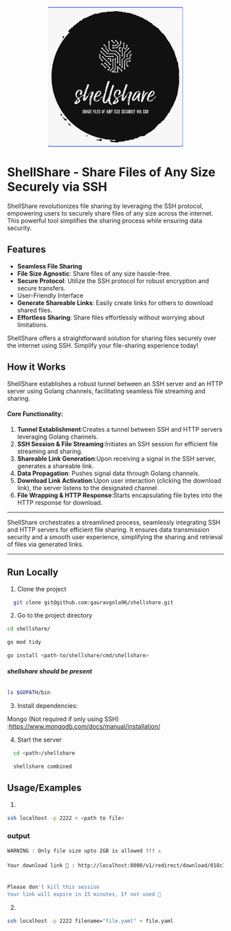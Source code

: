 <p align="center">
  <img src="./logo.png" alt="logo"/>
</p>


# ShellShare - Share Files of Any Size Securely via SSH

ShellShare revolutionizes file sharing by leveraging the SSH protocol, empowering users to securely share files of any size across the internet. This powerful tool simplifies the sharing process while ensuring data security.


## Features

- **Seamless File Sharing**
- **File Size Agnostic**: Share files of any size hassle-free.
- **Secure Protocol**: Utilize the SSH protocol for robust encryption and secure transfers.
- User-Friendly Interface
- **Generate Shareable Links**: Easily create links for others to download shared files.
- **Effortless Sharing**: Share files effortlessly without worrying about limitations.

ShellShare offers a straightforward solution for sharing files securely over the internet using SSH. Simplify your file-sharing experience today!


## How it Works

ShellShare establishes a robust tunnel between an SSH server and an HTTP server using Golang channels, facilitating seamless file streaming and sharing.

#### Core Functionality:
1. **Tunnel Establishment**:Creates a tunnel between SSH and HTTP servers leveraging Golang channels.
2. **SSH Session & File Streaming**:Initiates an SSH session for efficient file streaming and sharing.
3. **Shareable Link Generation**:Upon receiving a signal in the SSH server, generates a shareable link.
4. **Data Propagation**: Pushes signal data through Golang channels.
5. **Download Link Activation**:Upon user interaction (clicking the download link), the server listens to the designated channel.
6. **File Wrapping & HTTP Response**:Starts encapsulating file bytes into the HTTP response for download.


___
ShellShare orchestrates a streamlined process, seamlessly integrating SSH and HTTP servers for efficient file sharing. It ensures data transmission security and a smooth user experience, simplifying the sharing and retrieval of files via generated links.
___


## Run Locally

1. Clone the project

```bash
  git clone git@github.com:gauravgola96/shellshare.git
```

2. Go to the project directory

```bash
cd shellshare/
```
```bash
go mod tidy
```

```bash
go install <path-to/shellshare/cmd/shellshare>
```

###### **shellshare should be present**
```bash
ls $GOPATH/bin 
```

3. Install dependencies:

Mongo (Not required if only using SSH) :https://www.mongodb.com/docs/manual/installation/

4. Start the server

```bash
  cd <path>/shellshare
```
```bash
  shellshare combined
```


## Usage/Examples
1.
```bash
ssh localhost -p 2222 < <path to file>

```

### output
```bash
WARNING : Only file size upto 2GB is allowed !!! ⚠️  

Your download link 👀 : http://localhost:8000/v1/redirect/download/018c1ba5-4467-7842-ae24-63fba2a72c7d
 
 
Please don't kill this session 
Your link will expire in 15 minutes, If not used 🤗 

```
2.
```bash
ssh localhost -p 2222 filename="file.yaml" < file.yaml
```
